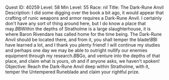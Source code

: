 Quest ID: 40259
Level: 58
Min Level: 55
Race: nil
Title: The Dark-Rune Anvil
Description: I did some digging over the book a bit ago, it would appear that crafting of runic weapons and armor requires a Dark-Rune Anvil. I certainly don't have any sort of thing around here, but I do know a place that may.$B$BWithin the depths of Stratholme is a large slaughterhouse, it is where Baron Rivendare has called home for the time being. The Dark-Rune Anvil should be located there, and from it, you shall temper the blade!$B$BI have learned a lot, and I thank you plenty friend! I will continue my studies and perhaps one day we may be able to outright nullify our enemies equipment through my research.$B$BGo, and venture into the depths of that place, and claim what is yours, oh and if anyone asks, we haven't spoken!
Objective: Reach the Dark-Rune Anvil deep within Stratholme, with it, temper the Untempered Runeblade and claim your rightful prize.

